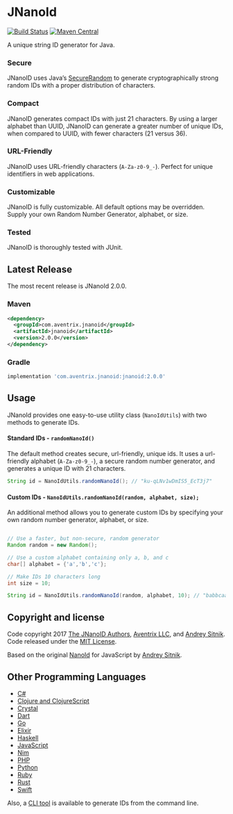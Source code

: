 # JNanoId
[![Build Status](https://travis-ci.org/aventrix/jnanoid.svg?branch=develop)](https://travis-ci.org/aventrix/jnanoid)
[![Maven Central](https://maven-badges.herokuapp.com/maven-central/com.aventrix.jnanoid/jnanoid/badge.svg)](https://maven-badges.herokuapp.com/maven-central/com.aventrix.jnanoid/jnanoid)

A unique string ID generator for Java. 

### Secure
JNanoID uses Java’s [SecureRandom](https://docs.oracle.com/javase/7/docs/api/java/security/SecureRandom.html) to generate cryptographically strong random IDs with a proper distribution of characters.

### Compact
JNanoID generates compact IDs with just 21 characters. By using a larger alphabet than UUID, JNanoID can generate a greater number of unique IDs, when compared to UUID, with fewer characters (21 versus 36).

### URL-Friendly
JNanoID uses URL-friendly characters (`A-Za-z0-9_-`). Perfect for unique identifiers in web applications.

### Customizable
JNanoID is fully customizable. All default options may be overridden. Supply your own Random Number Generator, alphabet, or size.

### Tested
JNanoID is thoroughly tested with JUnit.

## Latest Release

The most recent release is JNanoId 2.0.0.

### Maven

```xml
<dependency>
  <groupId>com.aventrix.jnanoid</groupId>
  <artifactId>jnanoid</artifactId>
  <version>2.0.0</version>
</dependency>
```

### Gradle

```groovy
implementation 'com.aventrix.jnanoid:jnanoid:2.0.0'
```

## Usage

JNanoId provides one easy-to-use utility class (`NanoIdUtils`) with two methods to generate IDs.

#### Standard IDs - `randomNanoId()`

The default method creates secure, url-friendly, unique ids. It uses a url-friendly alphabet (`A-Za-z0-9_-`), a secure random number generator, and generates a unique ID with 21 characters.

```java
String id = NanoIdUtils.randomNanoId(); // "ku-qLNv1wDmIS5_EcT3j7"
```

#### Custom IDs - `NanoIdUtils.randomNanoId(random, alphabet, size);`

An additional method allows you to generate custom IDs by specifying your own random number generator, alphabet, or size.

```java

// Use a faster, but non-secure, random generator
Random random = new Random();

// Use a custom alphabet containing only a, b, and c
char[] alphabet = {'a','b','c'};

// Make IDs 10 characters long
int size = 10;

String id = NanoIdUtils.randomNanoId(random, alphabet, 10); // "babbcaabcb"
```

## Copyright and license

Code copyright 2017 [The JNanoID Authors](https://github.com/aventrix/jnanoid/graphs/contributors), [Aventrix LLC](https://www.aventrix.com), and [Andrey Sitnik](https://github.com/ai). Code released under the [MIT License](https://github.com/aventrix/jnanoid/blob/master/LICENSE).

Based on the original [NanoId](https://github.com/ai/nanoid) for JavaScript by [Andrey Sitnik](https://github.com/ai/).

## Other Programming Languages

* [C#](https://github.com/codeyu/nanoid-net)
* [Clojure and ClojureScript](https://github.com/zelark/nano-id)
* [Crystal](https://github.com/mamantoha/nanoid.cr)
* [Dart](https://github.com/pd4d10/nanoid)
* [Go](https://github.com/matoous/go-nanoid)
* [Elixir](https://github.com/railsmechanic/nanoid)
* [Haskell](https://github.com/4e6/nanoid-hs)
* [JavaScript](https://github.com/ai/nanoid)
* [Nim](https://github.com/icyphox/nanoid.nim)
* [PHP](https://github.com/hidehalo/nanoid-php)
* [Python](https://github.com/puyuan/py-nanoid)
* [Ruby](https://github.com/radeno/nanoid.rb)
* [Rust](https://github.com/nikolay-govorov/nanoid)
* [Swift](https://github.com/antiflasher/NanoID)

Also, a [CLI tool] is available to generate IDs from the command line.

[CLI tool]: https://github.com/twhitbeck/nanoid-cli
